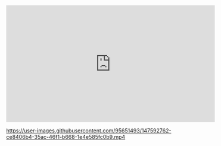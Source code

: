 <p align = "center">
<iframe width="560" height="315" src="https://www.youtube.com/embed/lX3bpuLK_Sg" title="YouTube video player" frameborder="0" allow="accelerometer; autoplay; clipboard-write; encrypted-media; gyroscope; picture-in-picture" allowfullscreen></iframe>
</p>


https://user-images.githubusercontent.com/95651493/147592762-ce8406b4-35ac-46f1-b668-1e4e585fc0b9.mp4

